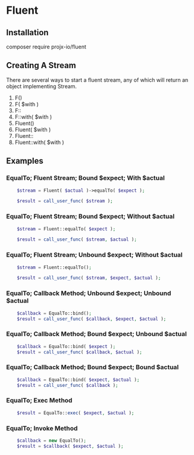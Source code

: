 
# Fluent

## Installation

composer require projx-io/fluent

## Creating A Stream

There are several ways to start a fluent stream, any of which
will return an object implementing Stream.

1. F()
2. F( $with )
3. F::
4. F::with( $with )
5. Fluent()
6. Fluent( $with )
7. Fluent::
8. Fluent::with( $with )

## Examples

### EqualTo; Fluent Stream; Bound $expect; With $actual
```php
    $stream = Fluent( $actual )->equalTo( $expect );

    $result = call_user_func( $stream );
```

### EqualTo; Fluent Stream; Bound $expect; Without $actual
```php
    $stream = Fluent::equalTo( $expect );

    $result = call_user_func( $stream, $actual );
```

### EqualTo; Fluent Stream; Unbound $expect; Without $actual
```php
    $stream = Fluent::equalTo();

    $result = call_user_func( $stream, $expect, $actual );
```

### EqualTo; Callback Method; Unbound $expect; Unbound $actual

```php
    $callback = EqualTo::bind();
    $result = call_user_func( $callback, $expect, $actual );
```

### EqualTo; Callback Method; Bound $expect; Unbound $actual

```php
    $callback = EqualTo::bind( $expect );
    $result = call_user_func( $callback, $actual );
```

### EqualTo; Callback Method; Bound $expect; Bound $actual

```php
    $callback = EqualTo::bind( $expect, $actual );
    $result = call_user_func( $callback );
```

### EqualTo; Exec Method

```php
    $result = EqualTo::exec( $expect, $actual );
```

### EqualTo; Invoke Method

```php
    $callback = new EqualTo();
    $result = $callback( $expect, $actual );
```
